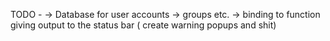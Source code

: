 TODO -
-> Database for user accounts
-> groups etc.
-> binding to function giving output to the status bar ( create warning popups and shit)
